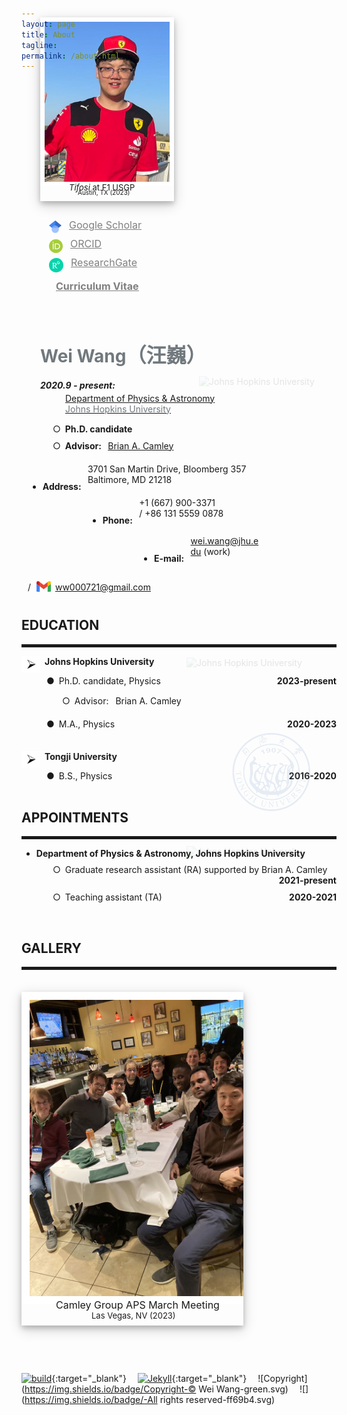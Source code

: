 ```yaml
---
layout: page
title: About
tagline:
permalink: /about.html
---
```

<script src="https://ajax.googleapis.com/ajax/libs/jquery/2.1.3/jquery.min.js"></script>

<div class="row" style="border: 0px solid green; overflow: hidden; margin: -120px 0px 0px 0px">
<div id="total" class="row" style="border: 0px solid red; margin: 20px 0px 0px 30px">
<div id="myPho" style='float:left; border: 0px solid black; padding: 0px 80px 0px 0px'>
<div style="box-shadow: 0 4px 8px 0 rgba(0, 0, 0, 0.2), 0 6px 20px 0 rgba(0, 0, 0, 0.19); overflow: hidden;">
<img src='/images/2023usgp.png' alt="Photo" title="Forza Ferrari! Tifosi at 2023 F1 USGP!" style='width:200px;   border: 7px solid white'/>
<p id="text" style="margin:-10px 0px 0px 46px;"><font size="2"> <i>Tifosi</i> at F1 USGP</font></p>
<p style="margin:-10px 0px 7px 60px"><font size="1.8">Austin, TX (2023)</font></p>
</div>
<p style="margin: 28px 0px 0px 4px">
<svg style="float:left; margin:3px 12px 0px 10px" xmlns="http://www.w3.org/2000/svg" viewBox="0 0 512 512" width="20"><path fill="#4285f4" d="M256 411.12L0 202.667 256 0z"/><path fill="#356ac3" d="M256 411.12l256-208.453L256 0z"/><circle fill="#a0c3ff" cx="256" cy="362.667" r="149.333"/><path fill="#76a7fa" d="M121.037 298.667c23.968-50.453 75.392-85.334 134.963-85.334s110.995 34.881 134.963 85.334H121.037z"/></svg>
<a href="https://scholar.google.com/citations?user=zvd30L4AAAAJ&hl=en" target="_blank"> <font color="gray" size="3"><u>Google Scholar</u></font></a>
</p>
<p style="margin: 10px 0px 0px 4px">
<svg style="float:left; margin:3px 12px 0px 10px" width="22px" height="22px" viewBox="0 0 72 72" version="1.1"
    xmlns="http://www.w3.org/2000/svg"
    xmlns:xlink="http://www.w3.org/1999/xlink">
    <title>Orcid logo</title>
    <g id="Symbols" stroke="none" stroke-width="1" fill="none" fill-rule="evenodd">
        <g id="hero" transform="translate(-924.000000, -72.000000)" fill-rule="nonzero">
            <g id="Group-4">
                <g id="vector_iD_icon" transform="translate(924.000000, 72.000000)">
                    <path d="M72,36 C72,55.884375 55.884375,72 36,72 C16.115625,72 0,55.884375 0,36 C0,16.115625 16.115625,0 36,0 C55.884375,0 72,16.115625 72,36 Z" id="Path" fill="#A6CE39"></path>
                    <g id="Group" transform="translate(18.868966, 12.910345)" fill="#FFFFFF">
                        <polygon id="Path" points="5.03734929 39.1250878 0.695429861 39.1250878 0.695429861 9.14431787 5.03734929 9.14431787 5.03734929 22.6930505 5.03734929 39.1250878"></polygon>
                        <path d="M11.409257,9.14431787 L23.1380784,9.14431787 C34.303014,9.14431787 39.2088191,17.0664074 39.2088191,24.1486995 C39.2088191,31.846843 33.1470485,39.1530811 23.1944669,39.1530811 L11.409257,39.1530811 L11.409257,9.14431787 Z M15.7511765,35.2620194 L22.6587756,35.2620194 C32.49858,35.2620194 34.7541226,27.8438084 34.7541226,24.1486995 C34.7541226,18.1301509 30.8915059,13.0353795 22.4332213,13.0353795 L15.7511765,13.0353795 L15.7511765,35.2620194 Z" id="Shape"></path>
                        <path d="M5.71401206,2.90182329 C5.71401206,4.441452 4.44526937,5.72914146 2.86638958,5.72914146 C1.28750978,5.72914146 0.0187670918,4.441452 0.0187670918,2.90182329 C0.0187670918,1.33420133 1.28750978,0.0745051096 2.86638958,0.0745051096 C4.44526937,0.0745051096 5.71401206,1.36219458 5.71401206,2.90182329 Z" id="Path"></path>
                    </g>
                </g>
            </g>
        </g>
    </g>
</svg>
<a href="https://orcid.org/0000-0002-0053-1069" target="_blank"> <font color="gray" size="3"><u>ORCID</u></font></a>
</p>
<p style="margin: 10px 0px 0px 4px">
<svg xmlns="http://www.w3.org/2000/svg" xml:space="preserve" width="23px" height="23px" version="1.1" style="float:left; margin:3px 12px 0px 10px; shape-rendering:geometricPrecision; text-rendering:geometricPrecision; image-rendering:optimizeQuality; fill-rule:evenodd; clip-rule:evenodd"
viewBox="0 0 32 32"
 xmlns:xlink="http://www.w3.org/1999/xlink"
 xmlns:xodm="http://www.corel.com/coreldraw/odm/2003">
 <defs>
  <style type="text/css">
   <![CDATA[
    .fil2 {fill:#04D4AC;fill-rule:nonzero}
    .fil3 {fill:white;fill-rule:nonzero}
   ]]>
  </style>
 </defs>
 <g>
  <path class="fil2" d="M32.04 15.97c0,8.85 -7.18,16.03 -16.02,16.03 -8.85,0 -16.02,-7.18 -16.02,-16.03 0,-8.85 7.17,-16.03 16.02,-16.03 8.84,0 16.02,7.18 16.02,16.03zm-14.79 7c-1.43,-0.28 -2.28,-1.11 -4.45,-4.33 -0.72,-1.08 -0.72,-1.08 -1.42,-1.13 -1.03,-0.07 -0.95,-0.25 -0.92,2.02 0.04,2.58 0.01,2.52 1.5,2.77 0.39,0.06 0.42,0.09 0.42,0.32 0,0.26 0,0.26 -2.62,0.28 -2.46,0.02 -2.62,0.01 -2.67,-0.14 -0.1,-0.29 0.05,-0.43 0.59,-0.53 0.61,-0.11 0.93,-0.36 1.01,-0.78 0.04,-0.16 0.05,-2.32 0.03,-4.8 -0.03,-5.21 0.03,-4.9 -0.93,-5.11 -0.6,-0.13 -0.79,-0.27 -0.71,-0.51 0.06,-0.16 0.19,-0.17 2.92,-0.22 4.06,-0.08 4.82,0.05 5.9,1.01 1.13,1.01 1.29,2.55 0.39,3.84 -0.4,0.58 -1.2,1.2 -1.82,1.43 -0.29,0.11 -0.53,0.23 -0.53,0.27 0,0.12 0.92,1.43 1.49,2.13 1.52,1.85 2.34,2.57 3.19,2.79 0.53,0.14 0.68,0.29 0.53,0.55 -0.16,0.27 -0.96,0.33 -1.9,0.14zm-3.83 -6.63c2,-0.82 2.15,-3.57 0.25,-4.38 -0.49,-0.21 -0.62,-0.22 -1.85,-0.22 -1.33,0 -1.33,0 -1.35,2.31 -0.02,1.27 -0.01,2.37 0.02,2.43 0.09,0.21 2.34,0.1 2.93,-0.14zm6.97 -2.85c-1.55,-0.29 -2.06,-1.24 -1.98,-3.68 0.04,-1.35 0.15,-1.72 0.67,-2.28 0.92,-0.99 3.2,-0.9 4.04,0.16 0.36,0.45 0.33,0.59 -0.17,0.74 -0.39,0.13 -0.39,0.13 -0.75,-0.23 -0.85,-0.82 -2.32,-0.52 -2.58,0.54 -0.13,0.47 -0.12,2.46 0.01,2.91 0.35,1.27 2.46,1.27 2.82,0 0.22,-0.81 0.17,-0.87 -0.8,-0.92 -0.47,-0.02 -0.47,-0.02 -0.47,-0.41 0,-0.38 0,-0.38 1.12,-0.41 1.45,-0.03 1.43,-0.05 1.36,1.01 -0.09,1.33 -0.45,1.97 -1.32,2.35 -0.57,0.24 -1.35,0.33 -1.95,0.22z"/>
  <path class="fil3" d="M17.25 22.97c-1.43,-0.28 -2.28,-1.11 -4.45,-4.33 -0.72,-1.08 -0.72,-1.08 -1.42,-1.13 -1.03,-0.07 -0.95,-0.25 -0.92,2.02 0.04,2.58 0.01,2.52 1.5,2.77 0.39,0.06 0.42,0.09 0.42,0.32 0,0.26 0,0.26 -2.62,0.28 -2.46,0.02 -2.62,0.01 -2.67,-0.14 -0.1,-0.29 0.05,-0.43 0.59,-0.53 0.61,-0.11 0.93,-0.36 1.01,-0.78 0.04,-0.16 0.05,-2.32 0.03,-4.8 -0.03,-5.21 0.03,-4.9 -0.93,-5.11 -0.6,-0.13 -0.79,-0.27 -0.71,-0.51 0.06,-0.16 0.19,-0.17 2.92,-0.22 4.06,-0.08 4.82,0.05 5.9,1.01 1.13,1.01 1.29,2.55 0.39,3.84 -0.4,0.58 -1.2,1.2 -1.82,1.43 -0.29,0.11 -0.53,0.23 -0.53,0.27 0,0.12 0.92,1.43 1.49,2.13 1.52,1.85 2.34,2.57 3.19,2.79 0.53,0.14 0.68,0.29 0.53,0.55 -0.16,0.27 -0.96,0.33 -1.9,0.14zm-3.83 -6.63c2,-0.82 2.15,-3.57 0.25,-4.38 -0.49,-0.21 -0.62,-0.22 -1.85,-0.22 -1.33,0 -1.33,0 -1.35,2.31 -0.02,1.27 -0.01,2.37 0.02,2.43 0.09,0.21 2.34,0.1 2.93,-0.14zm6.97 -2.85c-1.55,-0.29 -2.06,-1.24 -1.98,-3.68 0.04,-1.35 0.15,-1.72 0.67,-2.28 0.92,-0.99 3.2,-0.9 4.04,0.16 0.36,0.45 0.33,0.59 -0.17,0.74 -0.39,0.13 -0.39,0.13 -0.75,-0.23 -0.85,-0.82 -2.32,-0.52 -2.58,0.54 -0.13,0.47 -0.12,2.46 0.01,2.91 0.35,1.27 2.46,1.27 2.82,0 0.22,-0.81 0.17,-0.87 -0.8,-0.92 -0.47,-0.02 -0.47,-0.02 -0.47,-0.41 0,-0.38 0,-0.38 1.12,-0.41 1.45,-0.03 1.43,-0.05 1.36,1.01 -0.09,1.33 -0.45,1.97 -1.32,2.35 -0.57,0.24 -1.35,0.33 -1.95,0.22zm0 0z"/>
 </g>
</svg>
<a href="https://www.researchgate.net/profile/Wei-Wang-436" target="_blank"> <font color="gray" size="3"><u>ResearchGate</u></font></a>
</p>
<p style="margin: 18px 0px 36px 25px">
<a href="/docs/CV_WWang.pdf" target="_blank"><font color="gray" size="3"><u><b>Curriculum Vitae</b></u></font></a>
</p>
</div>
<p style="margin:0px 0px 100px 0px; border: 0px solid yellow;">&ensp;</p>
<div id="intro" style='float:left; border: 0px solid red; min-width:355px'>
<h1> <font color="#71797E"><b>Wei Wang<font face="KaiTi" size="6">（汪巍）</font></b></font></h1>

<p><i><b>2020.9 - present:</b></i></p>

<p style="margin: -10px 0px 0px 40px"><a href="https://physics-astronomy.jhu.edu" target="_blank">Department of Physics & Astronomy</a></p>

<p style="margin: 0px 0px 0px 40px"><a href="https://www.jhu.edu/"><font color="#71797E">Johns Hopkins University</font></a></p>

<p style="margin: 15px 0px 0px 20px">&cir;&ensp;<b>Ph.D. candidate</b></p>

<p style="margin: 10px 0px 0px 20px">&cir;&ensp;<b>Advisor: &ensp;</b><a href="https://bcamley.github.io" target="_blank">Brian A. Camley</a></p>

<div class="row" style="border: 0px solid green; margin: 20px 0px 0px -20px;">
<ul id="addr" style="float:left; border: 0px solid green;">
<li> <p><b>Address: &ensp;</b></p> </li>
</ul>
<p id="myAddr" style="float: none; margin: 0px 0px 0px 0px; border: 0px solid red;">3701 San Martin Drive, Bloomberg 357<br/>Baltimore, MD 21218</p> 
<script>
var h1 = $("#myAddr").height();
$("#addr").height(h1/1.5);
</script>
</div>

<div class="row" style="margin: 20px 0px 0px -20px;">
<ul id="phone" style="float:left; border: 0px solid green;">
<li>
 <p><b>Phone: &ensp;</b></p>
</li>
</ul>
<p id="myPhone" style="border: 0px solid green;">+1 (667) 900-3371 <span style="white-space: nowrap;">/ +86 131 5559 0878</span></p>
</div>
<script>
var h1 = $("#myPhone").height();
$("#phone").height(h1/1.5);
</script>

<div class="row" style="margin: 27px 0px 0px -20px;">
<ul id="email" style="float:left; border: 0px solid green;">
<li>
 <p><b>E-mail: &ensp;</b></p>
</li>
</ul> 
<p id="myEmail">
<a href="mailto:wei.wang@jhu.edu">wei.wang@jhu.edu</a> (work) <span style="white-space: nowrap;">/ <svg style="margin:0px 3px -2px 5px" xmlns="http://www.w3.org/2000/svg" viewBox="52 42 88 66" width="23"><path fill="#4285f4" d="M58 108h14V74L52 59v43c0 3.32 2.69 6 6 6"/><path fill="#34a853" d="M120 108h14c3.32 0 6-2.69 6-6V59l-20 15"/><path fill="#fbbc04" d="M120 48v26l20-15v-8c0-7.42-8.47-11.65-14.4-7.2"/><path fill="#ea4335" d="M72 74V48l24 18 24-18v26L96 92"/><path fill="#c5221f" d="M52 51v8l20 15V48l-5.6-4.2c-5.94-4.45-14.4-.22-14.4 7.2"/></svg>
 <a href="mailto:ww000721@gmail.com">ww000721@gmail.com</a></span>
 </p>
</div>
<script>
var h1 = $("#myEmail").height();
$("#email").height(h1/1.5);
</script>


</div>
</div>
</div>

<script>
var w0 = $("#total").width();
var w1 = $("#myPho").width();
$("#intro").width(0.8*(w0-w1));
</script>

<img src='/images/jhu_logo.png' alt="Johns Hopkins University" title="Johns Hopkins University" style='float:right; width:220px; margin:-360px 0px 0px 0px; opacity:0.1'/>

<p style="margin:0px 0px -20px 0px">&ensp;</p>


## **EDUCATION**

<hr style="height:5px;" />

<img src='/images/arrow.png' alt="-" title="right arrow" style='float:left; width:30px;height:10 px'/>&ensp;**Johns Hopkins University**


<div style="width:100%; border: 0px solid red">
<div id="r1" class="row" style="border: 0px solid green; overflow:hidden; margin:0px 0px 0px 40px">
    <div id="c1" style="float:left; border: 0px solid black;">&#x25cf;&ensp;Ph.D. candidate, Physics</div>
    <div id="c2" style="float:left; border: 0px solid red; overflow:hidden; min-width:15px"><hr style="border-bottom: dotted 3px #000; background-color: #fff; margin: 10px 0 0 15px"/></div>
    <div id="c3" class="column" style="float:right; border:0px solid black;"><b>2023-present</b></div>
</div>
<script>
var r1_w = $("#r1").width();
var c1_w = $("#c1").width();
var c3_w = $("#c3").width();
$("#c2").width(0.98*(r1_w-c1_w-c3_w));
</script>

<p style="margin: 15px 0px 20px 65px">&cir;&ensp;Advisor: &ensp;Brian A. Camley</p>

<div id="r11" class="row" style="border: 0px solid green; overflow:hidden; margin:0px 0px 0px 40px">
    <div id="c11" style="float:left; border: 0px solid black;">&#x25cf;&ensp;M.A., Physics</div>
    <div id="c22" style="float:left; border: 0px solid red; overflow:hidden; min-width:15px"><hr style="border-bottom: dotted 3px #000; background-color: #fff; margin: 10px 0px 0 15px"/></div>
    <div id="c33" class="column" style="float:right; border:0px solid black;"><b>2020-2023</b></div>
</div>
<script>
var r1_w = $("#r11").width();
var c1_w = $("#c11").width();
var c3_w = $("#c33").width();
$("#c22").width(0.98*(r1_w-c1_w-c3_w));
</script>

</div>
<p style="margin:0px 0px 35px 0px"></p>

<img src='/images/jhu_logo.png' alt="Johns Hopkins University" title="Johns Hopkins University" style='float:right; width:220px; margin:-150px 20px 0px 0px; opacity:0.1'/>

<img src="/images/arrow.png" alt="-" title="right arrow" style='float:left; width:30px;height:10 px'/>&ensp;**Tongji University**

<div style="width:100%; border: 0px solid red">
<div id="r111" class="row" style="border: 0px solid green; overflow:hidden; margin:0px 0px 0px 40px">
    <div id="c111" style="float:left; border: 0px solid black;">&#x25cf;&ensp;B.S., Physics <!--(*summa cum laude*)--> </div>
    <div id="c222" style="float:left; border: 0px solid red; overflow:hidden; min-width:15px"><hr style="border-bottom: dotted 3px #000; background-color: #fff; margin: 10px 0px 0 15px"/></div>
    <div id="c333" class="column" style="float:right; border:0px solid black;"><b>2016-2020</b></div>
</div>
<script>
var r1_w = $("#r111").width();
var c1_w = $("#c111").width();
var c3_w = $("#c333").width();
$("#c222").width(0.98*(r1_w-c1_w-c3_w));
</script>
</div>

<img src='/images/tongjilogo.jpeg' alt="Tongji University" title="Tongji University" style='float:right; width:130px;margin:-80px 40px 0px 0px; opacity:0.1'/>
&emsp;


## **APPOINTMENTS**
<hr style="height:5px;" />

* **Department of Physics & Astronomy, Johns Hopkins University**
<div style="width:100%; border: 0px solid red">
<div id="r1111" class="row" style="border: 0px solid green; overflow:hidden; margin:-5px 0px 10px 50px">
    <div id="c1111" style="float:left; border: 0px solid black;">&cir;&ensp;Graduate research assistant (RA) supported by Brian A. Camley</div>
    <div id="c2222" style="float:left; border: 0px solid red; overflow:hidden; min-width:15px"><hr style="border-bottom: dotted 3px #000; background-color: #fff; margin: 10px 0px 0 15px"/></div>
    <div id="c3333" class="column" style="float:right; border:0px solid black;"><b>2021-present</b></div>
</div>
<script>
var r1_w = $("#r1111").width();
var c1_w = $("#c1111").width();
var c3_w = $("#c3333").width();
$("#c2222").width(0.98*(r1_w-c1_w-c3_w));
</script>

<div id="r11111" class="row" style="border: 0px solid green; overflow:hidden; margin:0px 0px 0px 50px">
    <div id="c11111" style="float:left; border: 0px solid black;">&cir;&ensp;Teaching assistant (TA)</div>
    <div id="c22222" style="float:left; border: 0px solid red; overflow:hidden; min-width:15px"><hr style="border-bottom: dotted 3px #000; background-color: #fff; margin: 10px 0px 0 15px"/></div>
    <div id="c33333" class="column" style="float:right; border:0px solid black;"><b>2020-2021</b></div>
</div>
<script>
var r1_w = $("#r11111").width();
var c1_w = $("#c11111").width();
var c3_w = $("#c33333").width();
$("#c22222").width(0.98*(r1_w-c1_w-c3_w));
</script>
</div>

<img src='/images/jhu_logo.png' alt="Johns Hopkins University" title="Johns Hopkins University" style='float:right; width:220px; margin:-90px 20px 0px 0px; opacity:0.1'/>

&emsp;


## **GALLERY**

<hr style="height:5px;" />


<div style='margin: 35px 0px 0px 0px; box-shadow: 0 4px 8px 0 rgba(0, 0, 0, 0.2), 0 6px 20px 0 rgba(0, 0, 0, 0.19); width: 355px; overflow: hidden;'>
<img src='/images/camleyGroup.jpg' alt="Camley Group" title="Camley Group 2023 March Meeting" style='width:355px;border: 13px solid white'/>
<p id="text" style="margin:-12px 0px 0px 55px"><font size="3"> Camley Group APS March Meeting</font></p>
<p style="margin:-2px 0px 8px 112px"><font size="2">Las Vegas, NV (2023)</font></p> 
</div>


&ensp;

&ensp;

[![build](https://img.shields.io/badge/build-GitHub-brightgreen.svg)](https://github.com/wwang721/wwang721.github.io){:target="_blank"} &emsp;[![Jekyll](https://img.shields.io/badge/Jekyll-4.3.2-blue.svg)](https://jekyllrb.com){:target="_blank"} &emsp;![Copyright](https://img.shields.io/badge/Copyright-© Wei Wang-green.svg) &emsp;![](https://img.shields.io/badge/-All rights reserved-ff69b4.svg)

<p style="margin:0px 0px -120px 0px">&ensp;</p>


